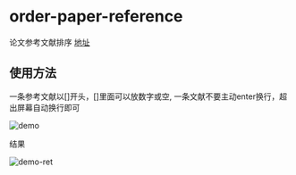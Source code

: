 # order-paper-reference
论文参考文献排序
[地址](https://losingyoung.github.io/order-paper-reference/)

## 使用方法
一条参考文献以[]开头，[]里面可以放数字或空, 一条文献不要主动enter换行，超出屏幕自动换行即可

![demo](http://ourrovucw.bkt.clouddn.com/image/github/order-preference-demo.PNG)

结果

![demo-ret](http://ourrovucw.bkt.clouddn.com/image/github/order-preference-demo-ret.PNG)
